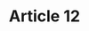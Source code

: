 ---
title: "Article 12"
draft: false
exceptions:
- info52a
memberstates:
- SE
score: 3
compensation:
- 
remarks: |
 This article contains a general private copying exception.


link: ""
---